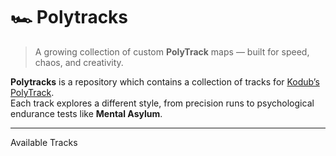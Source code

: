 # 🏎️ Polytracks

> A growing collection of custom **PolyTrack** maps — built for speed, chaos, and creativity.

**Polytracks** is a repository which contains a collection of tracks for [Kodub’s PolyTrack](https://www.kodub.com/apps/polytrack).  
Each track explores a different style, from precision runs to psychological endurance tests like **Mental Asylum**.

---

Available Tracks

